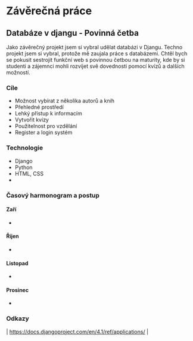 # Závěrečná práce
## Databáze v djangu - Povinná četba
Jako závěrečný projekt jsem si vybral udělat databázi v Djangu. Techno projekt jsem si vybral, protože mě zaujala práce s databázemi. Chtěl bych se pokusit sestrojit funkční web s povinnou četbou na maturity, kde by si studenti a zájemnci mohli rozvíjet svě dovednosti pomocí kvízů a dalších možností. 
### Cíle
- Možnost vybírat z několika autorů a knih
- Přehledné prostředí
- Lehký přístup k informacím
- Vytvořit kvízy
- Použitelnost pro vzdělání
- Register a login systém
### Technologie
- Django
- Python
- HTML, CSS
- 

### Časový harmonogram a postup
#### Zaří
-
#### Říjen
-
#### Listopad
-
#### Prosinec
-

### Odkazy
| https://docs.djangoproject.com/en/4.1/ref/applications/ |
